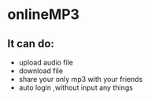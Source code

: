 # onlineMP3

## It can do:

- upload audio file
- download file
- share your only mp3 with your friends
- auto login ,without input any things
